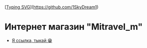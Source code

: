 [[Typing SVG](https://readme-typing-svg.demolab.com?font=Fira+Code&weight=700&size=30&pause=1000&color=00008B&vCenter=true&width=700&lines=-%3E+-%3E+-%3E+SkyDream+%3C-+%3C-+%3C-)](https://github.com/1SkyDream1)
# Интернет магазин "Mitravel_m"
- [Я ссылка, тыкай 😁](https://1skydream1.github.io/Mitravel/)

